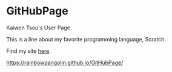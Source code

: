 # GitHubPage
Kaiwen Tsou's User Page

This is a line about my favorite programming language, Scratch. 

Find my site [here](https://rainbowpangolin.github.io/GitHubPage/).

https://rainbowpangolin.github.io/GitHubPage/